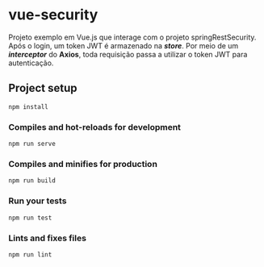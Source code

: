 # vue-security

Projeto exemplo em Vue.js que interage com o projeto springRestSecurity. 
Após o login, um token JWT é armazenado na **_store_**. Por meio de um **_interceptor_** do **Axios**, toda requisição passa a utilizar o token JWT para autenticação.

## Project setup
```
npm install
```

### Compiles and hot-reloads for development
```
npm run serve
```

### Compiles and minifies for production
```
npm run build
```

### Run your tests
```
npm run test
```

### Lints and fixes files
```
npm run lint
```
